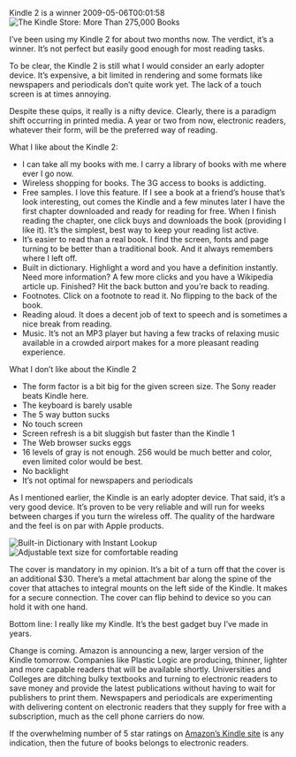 Kindle 2 is a winner
2009-05-06T00:01:58
![The Kindle Store: More Than 275,000 Books](http://g-ecx.images-amazon.com/images/G/01/kindle/turing/photos/earths-biggest-selection-450px._V251249388_.jpg)

I’ve been using my Kindle 2 for about two months now. The verdict, it’s a winner. It’s not perfect but easily good enough for most reading tasks.

To be clear, the Kindle 2 is still what I would consider an early adopter device. It’s expensive, a bit limited in rendering and some formats like newspapers and periodicals don’t quite work yet. The lack of a touch screen is at times annoying.

Despite these quips, it really is a nifty device. Clearly, there is a paradigm shift occurring in printed media. A year or two from now, electronic readers, whatever their form, will be the preferred way of reading.

What I like about the Kindle 2:

  * I can take all my books with me. I carry a library of books with me where ever I go now. 
  * Wireless shopping for books. The 3G access to books is addicting. 
  * Free samples. I love this feature. If I see a book at a friend’s house that’s look interesting, out comes the Kindle and a few minutes later I have the first chapter downloaded and ready for reading for free. When I finish reading the chapter, one click buys and downloads the book (providing I like it). It’s the simplest, best way to keep your reading list active. 
  * It’s easier to read than a real book. I find the screen, fonts and page turning to be better than a traditional book. And it always remembers where I left off. 
  * Built in dictionary. Highlight a word and you have a definition instantly. Need more information? A few more clicks and you have a Wikipedia article up. Finished? Hit the back button and you’re back to reading. 
  * Footnotes. Click on a footnote to read it. No flipping to the back of the book. 
  * Reading aloud. It does a decent job of text to speech and is sometimes a nice break from reading. 
  * Music. It’s not an MP3 player but having a few tracks of relaxing music available in a crowded airport makes for a more pleasant reading experience. 

What I don’t like about the Kindle 2

  * The form factor is a bit big for the given screen size. The Sony reader beats Kindle here. 
  * The keyboard is barely usable 
  * The 5 way button sucks 
  * No touch screen 
  * Screen refresh is a bit sluggish but faster than the Kindle 1 
  * The Web browser sucks eggs 
  * 16 levels of gray is not enough. 256 would be much better and color, even limited color would be best. 
  * No backlight 
  * It’s not optimal for newspapers and periodicals 

As I mentioned earlier, the Kindle is an early adopter device. That said, it’s a very good device. It’s proven to be very reliable and will run for weeks between charges if you turn the wireless off. The quality of the hardware and the feel is on par with Apple products.

![Built-in Dictionary with Instant Lookup](http://g-ecx.images-amazon.com/images/G/01/kindle/turing/photos/feat-dictionary-300px._V251264268_.jpg) ![Adjustable text size for comfortable reading](http://g-ecx.images-amazon.com/images/G/01/kindle/turing/photos/feat-text-size-300px._V251264265_.gif)

The cover is mandatory in my opinion. It’s a bit of a turn off that the cover is an additional $30. There’s a metal attachment bar along the spine of the cover that attaches to integral mounts on the left side of the Kindle. It makes for a secure connection. The cover can flip behind to device so you can hold it with one hand.

Bottom line: I really like my Kindle. It’s the best gadget buy I’ve made in years. 

Change is coming. Amazon is announcing a new, larger version of the Kindle tomorrow. Companies like Plastic Logic are producing, thinner, lighter and more capable readers that will be available shortly. Universities and Colleges are ditching bulky textbooks and turning to electronic readers to save money and provide the latest publications without having to wait for publishers to print them. Newspapers and periodicals are experimenting with delivering content on electronic readers that they supply for free with a subscription, much as the cell phone carriers do now. 

If the overwhelming number of 5 star ratings on [Amazon’s Kindle site](http://www.amazon.com/Kindle-Amazons-Wireless-Reading-Generation/dp/B00154JDAI/ref=amb_link_84249131_1?pf_rd_m=ATVPDKIKX0DER&pf_rd_s=center-1&pf_rd_r=1C29VPFX1QR6KVV2FS6W&pf_rd_t=101&pf_rd_p=476398731&pf_rd_i=507846) is any indication, then the future of books belongs to electronic readers.
